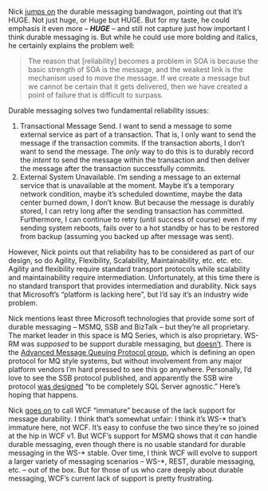 Nick [jumps
on](http://blogs.msdn.com/nickmalik/archive/2007/05/27/reliability-in-soa-is-huge.aspx)
the durable messaging bandwagon, pointing out that it’s HUGE. Not just
huge, or Huge but HUGE. But for my taste, he could emphasis it even more
– ***HUGE*** – and still not capture just how important I think durable
messaging is. But while he could use more bolding and italics, he
certainly explains the problem well:

> The reason that [reliability] becomes a problem in SOA is because the
> basic strength of SOA is the message, and the weakest link is the
> mechanism used to move the message. If we create a message but we
> cannot be certain that it gets delivered, then we have created a point
> of failure that is difficult to surpass.

Durable messaging solves two fundamental reliability issues:

1.  Transactional Message Send. I want to send a message to some
    external service as part of a transaction. That is, I only want to
    send the message if the transaction commits. If the transaction
    aborts, I don’t want to send the message. The *only* way to do this
    is to durably record the *intent* to send the message within the
    transaction and then deliver the message after the transaction
    successfully commits.
2.  External System Unavailable. I’m sending a message to an external
    service that is unavailable at the moment. Maybe it’s a temporary
    network condition, maybe it’s scheduled downtime, maybe the data
    center burned down, I don’t know. But because the message is durably
    stored, I can retry long after the sending transaction has
    committed. Furthermore, I can continue to retry (until success of
    course) even if my sending system reboots, fails over to a hot
    standby or has to be restored from backup (assuming you backed up
    after message was sent).

However, Nick points out that reliability has to be considered as part
of our design, so do Agility, Flexibility, Scalability, Maintainability,
etc. etc. etc. Agility and flexibility require standard transport
protocols while scalability and maintainability require intermediation.
Unfortunately, at this time there is no standard transport that provides
intermediation and durability. Nick says that Microsoft’s “platform is
lacking here”, but I’d say it’s an industry wide problem.

Nick mentions least three Microsoft technologies that provide some sort
of durable messaging – MSMQ, SSB and BizTalk – but they’re all
proprietary. The market leader in this space is MQ Series, which is also
proprietary. WS-RM was *supposed* to be support durable messaging, but
[doesn’t](http://devhawk.net/2007/02/19/reliably-beating-a-dead-horse/).
There is the [Advanced Message Queuing Protocol
group](http://www.amqp.org/), which is defining an open protocol for MQ
style systems, but without involvement from any major platform vendors
I’m hard pressed to see this go anywhere. Personally, I’d love to see
the SSB protocol published, and apparently the SSB wire protocol [was
designed](http://blogs.msdn.com/nickmalik/archive/2007/05/14/is-it-service-oriented-if-the-message-cannot-be-intermediated.aspx#comments)
“to be completely SQL Server agnostic.” Here’s hoping that happens.

Nick [goes
on](http://blogs.msdn.com/nickmalik/archive/2007/05/30/system-reliability-requires-message-durability-immature-wcf.aspx)
to call WCF “immature” because of the lack support for message
durability. I think that’s somewhat unfair: I think it’s WS-\* that’s
immature here, not WCF. It’s easy to confuse the two since they’re so
joined at the hip in WCF v1. But WCF’s support for MSMQ shows that it
*can* handle durable messaging, even though there is no usable standard
for durable messaging in the WS-\* stable. Over time, I think WCF will
evolve to support a larger variety of messaging scenarios – WS-\*, REST,
durable messaging, etc. – out of the box. But for those of us who care
deeply about durable messaging, WCF’s current lack of support is pretty
frustrating.

